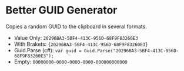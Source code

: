 # Better GUID Generator

Copies a random GUID to the clipboard in several formats.

- Value Only: `20296BA3-5BF4-413C-956D-68F9F83260E3`
- With Brakets: `{20296BA3-5BF4-413C-956D-68F9F83260E3}`
- Guid.Parse (c#): `var guid = Guid.Parse("20296BA3-5BF4-413C-956D-68F9F83260E3");`
- Empty: `00000000-0000-0000-0000-000000000000`
